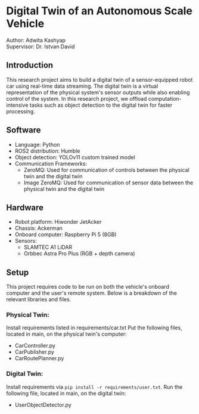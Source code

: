 # Digital Twin of an Autonomous Scale Vehicle  
Author: Adwita Kashyap  
Supervisor: Dr. Istvan David
## Introduction
This research project aims to build a digital twin of a sensor-equipped robot car using real-time data streaming. The digital twin is a virtual representation of the physical system's sensor outputs while also enabling control of the system. In this research project, we offload computation-intensive tasks such as object detection to the digital twin for faster processing.
## Software
- Language: Python
- ROS2 distribution: Humble
- Object detection: YOLOv11 custom trained model
- Communication Frameworks:
    - ZeroMQ: Used for communication of controls between the physical twin and the digital twin
    - Image ZeroMQ: Used for communication of sensor data between the physical twin and the digital twin
## Hardware
- Robot platform: Hiwonder JetAcker
- Chassis: Ackerman
- Onboard computer: Raspberry Pi 5 (8GB)
- Sensors:
    - SLAMTEC A1 LiDAR
    - Orbbec Astra Pro Plus (RGB + depth camera)
## Setup
This project requires code to be run on both the vehicle's onboard computer and the user's remote system. Below is a breakdown of the relevant libraries and files.
### Physical Twin:
Install requirements listed in requirements/car.txt
Put the following files, located in main, on the physical twin's computer: 
- CarController.py
- CarPublisher.py
- CarRoutePlanner.py
### Digital Twin:
Install requirements via ```pip install -r requirements/user.txt```.
Run the following file, located in main, on the digital twin:
- UserObjectDetector.py




